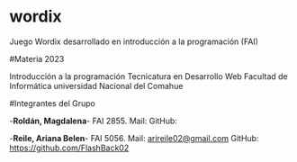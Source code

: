 # wordix
Juego Wordix desarrollado en introducción a la programación (FAI)

#Materia 2023

Introducción a la programación
Tecnicatura en Desarrollo Web
Facultad de Informática
universidad Nacional del Comahue

#Integrantes del Grupo

-**Roldán, Magdalena**- FAI 2855. Mail: GitHub: 

-**Reile, Ariana Belen**- FAI 5056. Mail: arireile02@gmail.com GitHub: https://github.com/FlashBack02 
